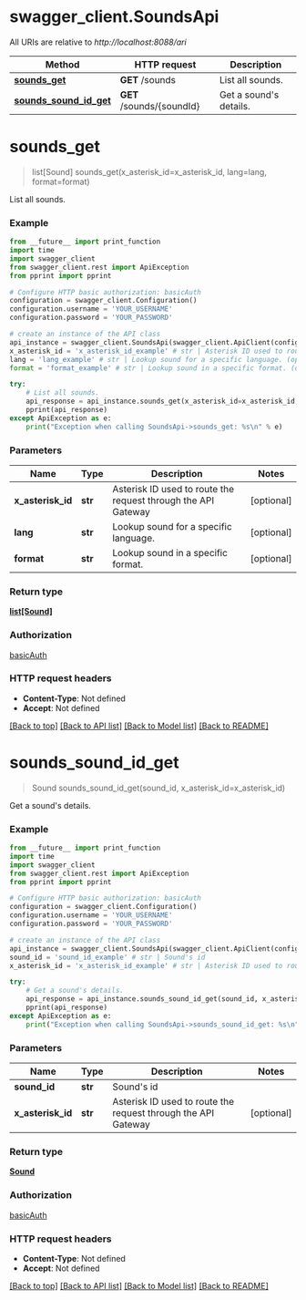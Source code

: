 # swagger_client.SoundsApi

All URIs are relative to *http://localhost:8088/ari*

Method | HTTP request | Description
------------- | ------------- | -------------
[**sounds_get**](SoundsApi.md#sounds_get) | **GET** /sounds | List all sounds.
[**sounds_sound_id_get**](SoundsApi.md#sounds_sound_id_get) | **GET** /sounds/{soundId} | Get a sound&#39;s details.


# **sounds_get**
> list[Sound] sounds_get(x_asterisk_id=x_asterisk_id, lang=lang, format=format)

List all sounds.

### Example
```python
from __future__ import print_function
import time
import swagger_client
from swagger_client.rest import ApiException
from pprint import pprint

# Configure HTTP basic authorization: basicAuth
configuration = swagger_client.Configuration()
configuration.username = 'YOUR_USERNAME'
configuration.password = 'YOUR_PASSWORD'

# create an instance of the API class
api_instance = swagger_client.SoundsApi(swagger_client.ApiClient(configuration))
x_asterisk_id = 'x_asterisk_id_example' # str | Asterisk ID used to route the request through the API Gateway (optional)
lang = 'lang_example' # str | Lookup sound for a specific language. (optional)
format = 'format_example' # str | Lookup sound in a specific format. (optional)

try:
    # List all sounds.
    api_response = api_instance.sounds_get(x_asterisk_id=x_asterisk_id, lang=lang, format=format)
    pprint(api_response)
except ApiException as e:
    print("Exception when calling SoundsApi->sounds_get: %s\n" % e)
```

### Parameters

Name | Type | Description  | Notes
------------- | ------------- | ------------- | -------------
 **x_asterisk_id** | **str**| Asterisk ID used to route the request through the API Gateway | [optional] 
 **lang** | **str**| Lookup sound for a specific language. | [optional] 
 **format** | **str**| Lookup sound in a specific format. | [optional] 

### Return type

[**list[Sound]**](Sound.md)

### Authorization

[basicAuth](../README.md#basicAuth)

### HTTP request headers

 - **Content-Type**: Not defined
 - **Accept**: Not defined

[[Back to top]](#) [[Back to API list]](../README.md#documentation-for-api-endpoints) [[Back to Model list]](../README.md#documentation-for-models) [[Back to README]](../README.md)

# **sounds_sound_id_get**
> Sound sounds_sound_id_get(sound_id, x_asterisk_id=x_asterisk_id)

Get a sound's details.

### Example
```python
from __future__ import print_function
import time
import swagger_client
from swagger_client.rest import ApiException
from pprint import pprint

# Configure HTTP basic authorization: basicAuth
configuration = swagger_client.Configuration()
configuration.username = 'YOUR_USERNAME'
configuration.password = 'YOUR_PASSWORD'

# create an instance of the API class
api_instance = swagger_client.SoundsApi(swagger_client.ApiClient(configuration))
sound_id = 'sound_id_example' # str | Sound's id
x_asterisk_id = 'x_asterisk_id_example' # str | Asterisk ID used to route the request through the API Gateway (optional)

try:
    # Get a sound's details.
    api_response = api_instance.sounds_sound_id_get(sound_id, x_asterisk_id=x_asterisk_id)
    pprint(api_response)
except ApiException as e:
    print("Exception when calling SoundsApi->sounds_sound_id_get: %s\n" % e)
```

### Parameters

Name | Type | Description  | Notes
------------- | ------------- | ------------- | -------------
 **sound_id** | **str**| Sound&#39;s id | 
 **x_asterisk_id** | **str**| Asterisk ID used to route the request through the API Gateway | [optional] 

### Return type

[**Sound**](Sound.md)

### Authorization

[basicAuth](../README.md#basicAuth)

### HTTP request headers

 - **Content-Type**: Not defined
 - **Accept**: Not defined

[[Back to top]](#) [[Back to API list]](../README.md#documentation-for-api-endpoints) [[Back to Model list]](../README.md#documentation-for-models) [[Back to README]](../README.md)

